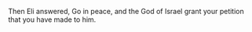 Then Eli answered, Go in peace, and the God of Israel grant your petition that you have made to him.
